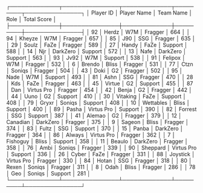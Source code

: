 ┌─────────────┬───────────────┬─────────────┬─────────┬───────────────┐
│   Player ID │ Player Name   │ Team Name   │ Role    │   Total Score │
├─────────────┼───────────────┼─────────────┼─────────┼───────────────┤
│          92 │ Herdz         │ W7M         │ Fragger │           664 │
│          94 │ Kheyze        │ W7M         │ Fragger │           657 │
│          85 │ J90           │ SSG         │ Fragger │           635 │
│          29 │ Soulz         │ FaZe        │ Fragger │           589 │
│          27 │ Handy         │ FaZe        │ Support │           588 │
│          14 │ Njr           │ DarkZero    │ Support │           572 │
│          13 │ Nafe          │ DarkZero    │ Support │           563 │
│          93 │ Jv92          │ W7M         │ Support │           538 │
│          91 │ Felipox       │ W7M         │ Fragger │           532 │
│           6 │ Brendo        │ Bliss       │ Fragger │           531 │
│          77 │ Ctzn          │ Soniqs      │ Fragger │           504 │
│          43 │ Doki          │ G2          │ Fragger │           502 │
│          95 │ Nade          │ W7M         │ Support │           493 │
│          81 │ Ashn          │ SSG         │ Fragger │           470 │
│          28 │ Kds           │ FaZe        │ Fragger │           463 │
│          45 │ Virtue        │ G2          │ Support │           455 │
│          87 │ Dan           │ Virtus Pro  │ Fragger │           454 │
│          42 │ Benja         │ G2          │ Fragger │           442 │
│          44 │ Uuno          │ G2          │ Support │           410 │
│          30 │ Vitaking      │ FaZe        │ Support │           408 │
│          79 │ Gryxr         │ Soniqs      │ Support │           408 │
│          10 │ Wettables     │ Bliss       │ Support │           400 │
│          89 │ Pasha         │ Virtus Pro  │ Support │           390 │
│          82 │ Forrest       │ SSG         │ Support │           387 │
│          41 │ Alemao        │ G2          │ Fragger │           379 │
│          12 │ Canadian      │ DarkZero    │ Fragger │           375 │
│           9 │ Sageon        │ Bliss       │ Fragger │           374 │
│          83 │ Fultz         │ SSG         │ Support │           370 │
│          15 │ Panba         │ DarkZero    │ Fragger │           364 │
│          86 │ Always        │ Virtus Pro  │ Fragger │           362 │
│           7 │ Fishoguy      │ Bliss       │ Support │           358 │
│          11 │ Beaulo        │ DarkZero    │ Fragger │           358 │
│          76 │ Ambi          │ Soniqs      │ Fragger │           339 │
│          90 │ Sheppard      │ Virtus Pro  │ Support │           336 │
│          26 │ Cyber         │ FaZe        │ Fragger │           331 │
│          88 │ Joystick      │ Virtus Pro  │ Fragger │           330 │
│          84 │ Hotan         │ SSG         │ Fragger │           318 │
│          80 │ Rexen         │ Soniqs      │ Fragger │           311 │
│           8 │ Odah          │ Bliss       │ Fragger │           286 │
│          78 │ Geo           │ Soniqs      │ Support │           281 │
└─────────────┴───────────────┴─────────────┴─────────┴───────────────┘